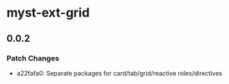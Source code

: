 # myst-ext-grid

## 0.0.2

### Patch Changes

- a22fafa0: Separate packages for card/tab/grid/reactive roles/directives
